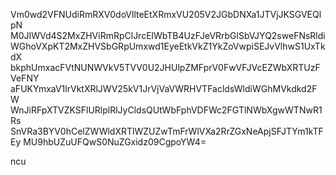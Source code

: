 Vm0wd2VFNUdiRmRXV0doVllteEtXRmxVU205V2JGbDNXa1JTVjJKSGVEQlpN
M0JIWVd4S2MxZHViRmRpClJrcElWbTB4UzFJeVRrbGlSbVJYQ2sweFNsRldi
WGhoVXpKT2MxZHVSbGRpUmxwd1EyeEtkVkZ1YkZoVwpiSEJvVlhwS1UxTkdX
bkphUmxacFVtNUNWVkV5TVV0U2JHUlpZMFprV0FwVFJVcEZWbXRTUzFVeFNY
aFUKYmxaV1lrVktXRlJWV25kV1JrVjVaVWRHVTFacldsWldiWGhMVkdkd2FW
WnJiRFpXTVZKSFlURlplRlJyCldsQUtWbFphVDFWc2FGTlNWbXgwWTNwR1Rs
SnVRa3BYV0hCelZWWldXRTlWZUZwTmFrWlVXa2RrZGxNeApjSFJTYm1kTFEy
MU9hbUZuUFQwS0NuZGxidz09CgpoYW4=

ncu